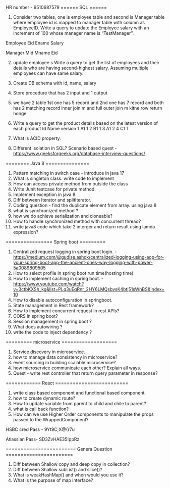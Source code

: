HR number - 9510687579
====== SQL ======
1. Consider two tables, one is employee table and second is Manager table where employee id is mapped to  manager table with column as EmployeeID. Write a query to update the Employee salary with an increment of 100 whose manager name is “TestManager”.

Employee
Eid Ename Salary

Manager
Mid Mname Eid


2. update employee s
Write a query to get the list of employees and their details who are having second-highest salary. Assuming multiple employees can have same salary.

3. Create DB schema with id, name, salary
4. Store procedure that has 2 input and 1 output
5. we have 2 table 1st one has 5 record and 2nd one has 7 record and both has 2 matching record inner join m and full outer join m kitne row return honge
6. Write a query to get the product details based on the latest version of each product
    Id Name version
    1   A1    1
    2   B1    1
    3   A1    2
    4   C1    1

7. What is ACID property.
8. Different isolation in SQL?
Scenario based quest - https://www.geeksforgeeks.org/database-interview-questions/

======== Java 8 ===============
1. Pattern matching in switch case -  introduce in java 17
2. What is singleton class. write code to implement
3. How can access private method from outside the class
4. Write Junit testcase for private method.
6. Implement exception in java 8.
7. Diff between Iterator and splitIterator.
8. Coding question -  find the duplicate element from array. using java 8
9. what is synchronized method ?
10. how we do achieve serialization and cloneable?
11. How to handle synchronized method with concurrent thread?
12. write java8 code which take 2 interger and return result using lamda expression?

================ Spring boot =========
1. Centralized request logging in spring boot login.  - https://medium.com/@gudise.ashok/centralized-logging-using-aop-for-your-spring-boot-app-the-ancient-ones-way-logging-with-power-5a0089809505
2. How to select profile in spring boot run time(hosting time)
3. How to implement caching in spring boot. - https://www.youtube.com/watch?v=3ctbKXSh_kg&list=PLq3uEqRnr_2HY6LMQsbvsK4btj51sWhBS&index=10
4. How to disable autoconfiguration in springboot.
5. State management in Rest framework?
6. How to implement concurrent request in rest APIs?
7. CORS in spring boot?
8. Session management in spring boot ?
9. What does autowiring ?
10. write the code to inject dependency ?

========= microservice ===================
1. Service discovery in microservice.
2. how to manage data consistency in microservice?
3. event sourcing in building scalable microservice?
4. how microservice communicate each other? Explain all ways.
5. Quest -  write rest controller that return query parameter in response?

============ React =========================
1. write class based component and functional based component.
2. how to create dynamic route?
3. How to update variable from parent to child and chile to parent?
4. what is call back function?
5. How can we use Higher Order components to manipulate the props passed to the WrappedComponent?


HSBC cred
Pass - 9Yt9C;X@{r7u

Atlassian
Pass- SD3ZvHAE35!ppRz


======================== Genera Question =======================
1. Diff between Shallow copy and deep copy in collection?
2. Diff between Shallow subList() and slice()?
3. What is weakHashMap() and when would you use it?
4. What is the purpose of map interface?

